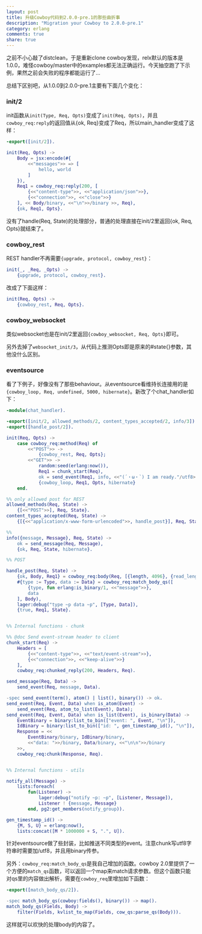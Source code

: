 ```yaml
---
layout: post
title: 升级Cowboy代码到2.0.0-pre.1的那些曲折事
description: "Migration your Cowboy to 2.0.0-pre.1"
category: erlang
comments: true
share: true
---
```


之前不小心敲了distclean，于是重新clone cowboy发现，relx默认的版本是1.0.0，难怪cowboy/master中的examples都无法正确运行。今天抽空跑了下示例，果然之前会失败的程序都能运行了...

总结下区别吧，从1.0.0到2.0.0-pre.1主要有下面几个变化：

### init/2

init函数从`init(Type, Req, Opts)`变成了`init(Req, Opts)`，并且`cowboy_req:reply`的返回值从{ok, Req}变成了Req，所以main_handler变成了这样：

~~~erlang
-export([init/2]).

init(Req, Opts) ->
	Body = jsx:encode(#{
		<<"messages">> => [
			hello, world
		]
	}),
	Req1 = cowboy_req:reply(200, [
		{<<"content-type">>, <<"application/json">>},
		{<<"connection">>, <<"close">>}
	], << Body/binary, <<"\n">>/binary >>, Req),
	{ok, Req1, Opts}.
~~~

没有了handle(Req, State)的处理部分，普通的处理直接在init/2里返回{ok, Req, Opts}就结束了。

### cowboy_rest

REST handler不再需要`{upgrade, protocol, cowboy_rest}`：

~~~erlang
init(_, _Req, _Opts) ->
	{upgrade, protocol, cowboy_rest}.
~~~

改成了下面这样：

~~~erlang
init(Req, Opts) ->
	{cowboy_rest, Req, Opts}.
~~~

### cowboy_websocket

类似websocket也是在init/2里返回`{cowboy_websocket, Req, Opts}`即可。

另外去掉了`websocket_init/3`，从代码上推测Opts即是原来的#state{}参数，其他没什么区别。

### eventsource

看了下例子，好像没有了那些behaviour。从eventsource看维持长连接用的是`{cowboy_loop, Req, undefined, 5000, hibernate}`。新改了个chat_handler如下：

~~~erlang
-module(chat_handler).

-export([init/2, allowed_methods/2, content_types_accepted/2, info/3]).
-export([handle_post/2]).

init(Req, Opts) ->
	case cowboy_req:method(Req) of
		<<"POST">> ->
			{cowboy_rest, Req, Opts};
		<<"GET">> ->
			random:seed(erlang:now()),
			Req1 = chunk_start(Req),
			ok = send_event(Req1, info, <<"(´・ω・`) I am ready."/utf8>>),
			{cowboy_loop, Req1, Opts, hibernate}
	end.

%% only allowed post for REST
allowed_methods(Req, State) ->
	{[<<"POST">>], Req, State}.
content_types_accepted(Req, State) ->
	{[{<<"application/x-www-form-urlencoded">>, handle_post}], Req, State}.

%%
info({message, Message}, Req, State) ->
	ok = send_message(Req, Message),
	{ok, Req, State, hibernate}.

%% POST

handle_post(Req, State) ->
	{ok, Body, Req1} = cowboy_req:body(Req, [{length, 4096}, {read_length, 4096}, {read_timeout, 3000}]),
	#{type := Type, data := Data} = cowboy_req:match_body_qs([
		{type, fun erlang:is_binary/1, <<"message">>},
		data
	], Body),
	lager:debug("type ~p data ~p", [Type, Data]),
	{true, Req1, State}.


%% Internal functions - chunk

%% @doc Send event-stream header to client
chunk_start(Req) ->
	Headers = [
		{<<"content-type">>, <<"text/event-stream">>},
		{<<"connection">>, <<"keep-alive">>}
	],
	cowboy_req:chunked_reply(200, Headers, Req).

send_message(Req, Data) ->
	send_event(Req, message, Data).

-spec send_event(term(), atom() | list(), binary()) -> ok.
send_event(Req, Event, Data) when is_atom(Event) ->
	send_event(Req, atom_to_list(Event), Data);
send_event(Req, Event, Data) when is_list(Event), is_binary(Data) ->
	EventBinary = binary:list_to_bin(["event: ", Event, "\n"]),
	IdBinary = binary:list_to_bin(["id: ", gen_timestamp_id(), "\n"]),
	Response = <<
		EventBinary/binary, IdBinary/binary,
		<<"data: ">>/binary, Data/binary, <<"\n\n">>/binary
	>>,
	cowboy_req:chunk(Response, Req).


%% Internal functions - utils

notify_all(Message) ->
	lists:foreach(
		fun(Listener) ->
			lager:debug("notify ~p: ~p", [Listener, Message]),
			Listener ! {message, Message}
		end, pg2:get_members(notify_group)).

gen_timestamp_id() ->
	{M, S, U} = erlang:now(),  
	lists:concat([M * 1000000 + S, ".", U]).
~~~

针对eventsource做了些封装，比如推送不同类型的event。注意chunk写utf8字符串时需要加/utf8，并且用binary传参。

另外：`cowboy_req:match_body_qs`是我自己增加的函数。cowboy 2.0里提供了一个方便的`match_qs`函数，可以返回一个map来match请求参数。但这个函数只能对qs里的内容做出解析，需要在`cowboy_req`里增加如下函数：

~~~erlang
-export([match_body_qs/2]).

-spec match_body_qs(cowboy:fields(), binary()) -> map().
match_body_qs(Fields, Body) ->
	filter(Fields, kvlist_to_map(Fields, cow_qs:parse_qs(Body))).
~~~

这样就可以欢快的处理body的内容了。
